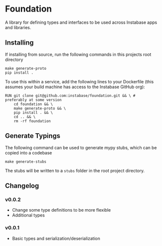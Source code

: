 # Foundation
A library for defining types and interfaces to be used across Instabase apps and libraries.

## Installing

If installing from source, run the following commands in this projects root directory

```
make generate-proto
pip install .
```

To use this within a service, add the following lines to your Dockerfile (this assumes your build machine has access to the Instabase GitHub org):

```docker
RUN git clone git@github.com:instabase/foundation.git && \ # preferably at some version
    cd foundation && \
    make generate-proto && \
    pip install . && \
    cd .. && \
    rm -rf foundation
```

## Generate Typings

The following command can be used to generate mypy stubs, which can be copied into a codebase

```
make generate-stubs
```

The stubs will be written to a `stubs` folder in the root project directory.

## Changelog

### v0.0.2
- Change some type definitions to be more flexible
- Additional types

### v0.0.1
- Basic types and serialization/deserialization
